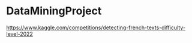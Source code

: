 # DataMiningProject
https://www.kaggle.com/competitions/detecting-french-texts-difficulty-level-2022
